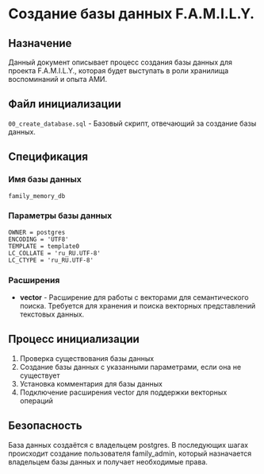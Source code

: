 # Создание базы данных F.A.M.I.L.Y.

## Назначение
Данный документ описывает процесс создания базы данных для проекта F.A.M.I.L.Y., которая будет выступать в роли хранилища воспоминаний и опыта АМИ.

## Файл инициализации
`00_create_database.sql` - Базовый скрипт, отвечающий за создание базы данных.

## Спецификация

### Имя базы данных
`family_memory_db`

### Параметры базы данных
```
OWNER = postgres
ENCODING = 'UTF8'
TEMPLATE = template0
LC_COLLATE = 'ru_RU.UTF-8'
LC_CTYPE = 'ru_RU.UTF-8'
```

### Расширения
- **vector** - Расширение для работы с векторами для семантического поиска. Требуется для хранения и поиска векторных представлений текстовых данных.

## Процесс инициализации
1. Проверка существования базы данных
2. Создание базы данных с указанными параметрами, если она не существует
3. Установка комментария для базы данных
4. Подключение расширения vector для поддержки векторных операций

## Безопасность
База данных создаётся с владельцем postgres. В последующих шагах происходит создание пользователя family_admin, который назначается владельцем базы данных и получает необходимые права.